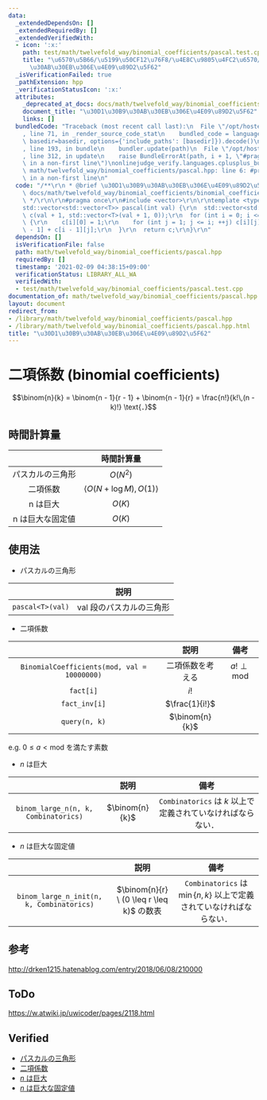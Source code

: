 ```yaml
---
data:
  _extendedDependsOn: []
  _extendedRequiredBy: []
  _extendedVerifiedWith:
  - icon: ':x:'
    path: test/math/twelvefold_way/binomial_coefficients/pascal.test.cpp
    title: "\u6570\u5B66/\u5199\u50CF12\u76F8/\u4E8C\u9805\u4FC2\u6570/\u30D1\u30B9\
      \u30AB\u30EB\u306E\u4E09\u89D2\u5F62"
  _isVerificationFailed: true
  _pathExtension: hpp
  _verificationStatusIcon: ':x:'
  attributes:
    _deprecated_at_docs: docs/math/twelvefold_way/binomial_coefficients/binomial_coefficients.md
    document_title: "\u30D1\u30B9\u30AB\u30EB\u306E\u4E09\u89D2\u5F62"
    links: []
  bundledCode: "Traceback (most recent call last):\n  File \"/opt/hostedtoolcache/Python/3.9.1/x64/lib/python3.9/site-packages/onlinejudge_verify/documentation/build.py\"\
    , line 71, in _render_source_code_stat\n    bundled_code = language.bundle(stat.path,\
    \ basedir=basedir, options={'include_paths': [basedir]}).decode()\n  File \"/opt/hostedtoolcache/Python/3.9.1/x64/lib/python3.9/site-packages/onlinejudge_verify/languages/cplusplus.py\"\
    , line 193, in bundle\n    bundler.update(path)\n  File \"/opt/hostedtoolcache/Python/3.9.1/x64/lib/python3.9/site-packages/onlinejudge_verify/languages/cplusplus_bundle.py\"\
    , line 312, in update\n    raise BundleErrorAt(path, i + 1, \"#pragma once found\
    \ in a non-first line\")\nonlinejudge_verify.languages.cplusplus_bundle.BundleErrorAt:\
    \ math/twelvefold_way/binomial_coefficients/pascal.hpp: line 6: #pragma once found\
    \ in a non-first line\n"
  code: "/**\r\n * @brief \u30D1\u30B9\u30AB\u30EB\u306E\u4E09\u89D2\u5F62\r\n * @docs\
    \ docs/math/twelvefold_way/binomial_coefficients/binomial_coefficients.md\r\n\
    \ */\r\n\r\n#pragma once\r\n#include <vector>\r\n\r\ntemplate <typename T>\r\n\
    std::vector<std::vector<T>> pascal(int val) {\r\n  std::vector<std::vector<T>>\
    \ c(val + 1, std::vector<T>(val + 1, 0));\r\n  for (int i = 0; i <= val; ++i)\
    \ {\r\n    c[i][0] = 1;\r\n    for (int j = 1; j <= i; ++j) c[i][j] = c[i - 1][j\
    \ - 1] + c[i - 1][j];\r\n  }\r\n  return c;\r\n}\r\n"
  dependsOn: []
  isVerificationFile: false
  path: math/twelvefold_way/binomial_coefficients/pascal.hpp
  requiredBy: []
  timestamp: '2021-02-09 04:38:15+09:00'
  verificationStatus: LIBRARY_ALL_WA
  verifiedWith:
  - test/math/twelvefold_way/binomial_coefficients/pascal.test.cpp
documentation_of: math/twelvefold_way/binomial_coefficients/pascal.hpp
layout: document
redirect_from:
- /library/math/twelvefold_way/binomial_coefficients/pascal.hpp
- /library/math/twelvefold_way/binomial_coefficients/pascal.hpp.html
title: "\u30D1\u30B9\u30AB\u30EB\u306E\u4E09\u89D2\u5F62"
---
```

# 二項係数 (binomial coefficients)

$$\binom{n}{k} = \binom{n - 1}{r - 1} + \binom{n - 1}{r} = \frac{n!}{k!\,(n - k)!} \text{．}$$


## 時間計算量

||時間計算量|
|:--:|:--:|
|パスカルの三角形|$O(N^2)$|
|二項係数|$\langle O(N + \log{M}), O(1) \rangle$|
|n は巨大|$O(K)$|
|n は巨大な固定値|$O(K)$|


## 使用法

- パスカルの三角形

||説明|
|:--:|:--:|
|`pascal<T>(val)`|$\mathrm{val}$ 段のパスカルの三角形|

- 二項係数

||説明|備考|
|:--:|:--:|:--:|
|`BinomialCoefficients(mod, val = 10000000)`|二項係数を考える|$a! \perp \mathrm{mod}$|
|`fact[i]`|$i!$|
|`fact_inv[i]`|$\frac{1}{i!}$|
|`query(n, k)`|$\binom{n}{k}$|

e.g. $0 \leq a < \mathrm{mod}$ を満たす素数

- $n$ は巨大

||説明|備考|
|:--:|:--:|:--:|
|`binom_large_n(n, k, Combinatorics)`|$\binom{n}{k}$|`Combinatorics` は $k$ 以上で定義されていなければならない．|

- $n$ は巨大な固定値

||説明|備考|
|:--:|:--:|:--:|
|`binom_large_n_init(n, k, Combinatorics)`|$\binom{n}{r} \ (0 \leq r \leq k)$ の数表|`Combinatorics` は $\min \lbrace n, k \rbrace$ 以上で定義されていなければならない．|


## 参考

http://drken1215.hatenablog.com/entry/2018/06/08/210000


## ToDo

https://w.atwiki.jp/uwicoder/pages/2118.html


## Verified

- [パスカルの三角形](https://atcoder.jp/contests/cpsco2019-s3/submissions/9335288)
- [二項係数](https://yukicoder.me/submissions/414639)
- [$n$ は巨大](https://onlinejudge.u-aizu.ac.jp/solutions/problem/3071/review/4092983/emthrm/C++14)
- [$n$ は巨大な固定値](https://onlinejudge.u-aizu.ac.jp/solutions/problem/3071/review/4093004/emthrm/C++14)
